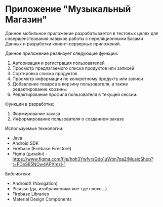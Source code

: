 # Приложение "Музыкальный Магазин"
Данное мобильное приложение разрабатывается в тестовых целях для совершенствования навыков работы с нереляционными Базами Данных и разработки клиент-серверных приложений.


Данное приложение реализует следующие функции:
1. Авторизация и регистрация пользователей
2. Просмотр предлагаемого списка продуктов или записей
3. Сортировка списка продуктов
4. Просмотр информации по конкретному продукту или записи
5. Добавление товаров в корзину пользователя, а также редактирование корзины
6. Редактирование профиля пользователя в текущей сессии.

Функции в разработке:
1. Формирование заказа
2. Информирование пользователя о созданном заказе

Используемые технологии:
- Java
- Android SDK
- Firebase (Firebase Firestore)
- Figma (дизайн) - https://www.figma.com/file/hph3YwfvrsGdo1uWtm7qa2/MusicShop?t=FDeS85NOw4APXmzl-1

Библиотеки:
- AndroidX (Navigation)
- Picasso (да, изображениям кое-где плохо...)
- Firebase Libraries
- Material Design Components
